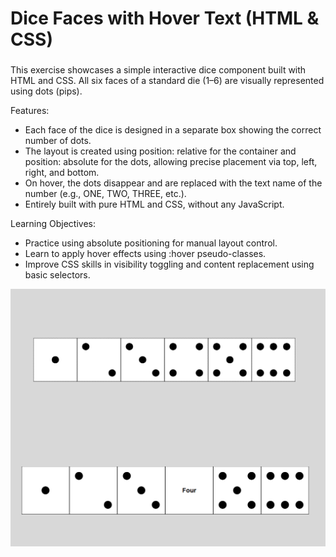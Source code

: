 #  Dice Faces with Hover Text (HTML & CSS)
###
This exercise showcases a simple interactive dice component built with HTML and CSS. All six faces of a standard die (1–6) are visually represented using dots (pips).

Features:
 - Each face of the dice is designed in a separate box showing the correct number of dots.
 - The layout is created using position: relative for the container and position: absolute for the dots, allowing precise placement via top, left, right, and bottom.
 - On hover, the dots disappear and are replaced with the text name of the number (e.g., ONE, TWO, THREE, etc.).
 - Entirely built with pure HTML and CSS, without any JavaScript.

Learning Objectives:
 - Practice using absolute positioning for manual layout control.
 - Learn to apply hover effects using :hover pseudo-classes.
 - Improve CSS skills in visibility toggling and content replacement using basic selectors.

![alt text](image.png)

